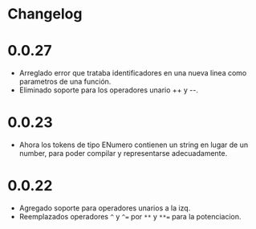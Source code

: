# Changelog

# 0.0.27

- Arreglado error que trataba identificadores en una nueva linea como parametros de una función.
- Eliminado soporte para los operadores unario ++ y --.

# 0.0.23

- Ahora los tokens de tipo ENumero contienen un string en lugar de un number,
  para poder compilar y representarse adecuadamente.

# 0.0.22

- Agregado soporte para operadores unarios a la izq.
- Reemplazados operadores `^` y `^=` por `**` y `**=` para la potenciacion.

